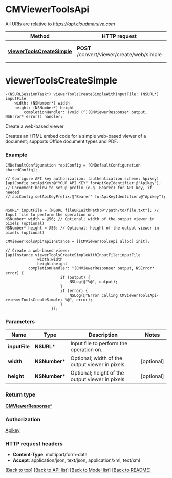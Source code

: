 # CMViewerToolsApi

All URIs are relative to *https://api.cloudmersive.com*

Method | HTTP request | Description
------------- | ------------- | -------------
[**viewerToolsCreateSimple**](CMViewerToolsApi.md#viewertoolscreatesimple) | **POST** /convert/viewer/create/web/simple | Create a web-based viewer


# **viewerToolsCreateSimple**
```objc
-(NSURLSessionTask*) viewerToolsCreateSimpleWithInputFile: (NSURL*) inputFile
    width: (NSNumber*) width
    height: (NSNumber*) height
        completionHandler: (void (^)(CMViewerResponse* output, NSError* error)) handler;
```

Create a web-based viewer

Creates an HTML embed code for a simple web-based viewer of a document; supports Office document types and PDF.

### Example 
```objc
CMDefaultConfiguration *apiConfig = [CMDefaultConfiguration sharedConfig];

// Configure API key authorization: (authentication scheme: Apikey)
[apiConfig setApiKey:@"YOUR_API_KEY" forApiKeyIdentifier:@"Apikey"];
// Uncomment below to setup prefix (e.g. Bearer) for API key, if needed
//[apiConfig setApiKeyPrefix:@"Bearer" forApiKeyIdentifier:@"Apikey"];


NSURL* inputFile = [NSURL fileURLWithPath:@"/path/to/file.txt"]; // Input file to perform the operation on.
NSNumber* width = @56; // Optional; width of the output viewer in pixels (optional)
NSNumber* height = @56; // Optional; height of the output viewer in pixels (optional)

CMViewerToolsApi*apiInstance = [[CMViewerToolsApi alloc] init];

// Create a web-based viewer
[apiInstance viewerToolsCreateSimpleWithInputFile:inputFile
              width:width
              height:height
          completionHandler: ^(CMViewerResponse* output, NSError* error) {
                        if (output) {
                            NSLog(@"%@", output);
                        }
                        if (error) {
                            NSLog(@"Error calling CMViewerToolsApi->viewerToolsCreateSimple: %@", error);
                        }
                    }];
```

### Parameters

Name | Type | Description  | Notes
------------- | ------------- | ------------- | -------------
 **inputFile** | **NSURL***| Input file to perform the operation on. | 
 **width** | **NSNumber***| Optional; width of the output viewer in pixels | [optional] 
 **height** | **NSNumber***| Optional; height of the output viewer in pixels | [optional] 

### Return type

[**CMViewerResponse***](CMViewerResponse.md)

### Authorization

[Apikey](../README.md#Apikey)

### HTTP request headers

 - **Content-Type**: multipart/form-data
 - **Accept**: application/json, text/json, application/xml, text/xml

[[Back to top]](#) [[Back to API list]](../README.md#documentation-for-api-endpoints) [[Back to Model list]](../README.md#documentation-for-models) [[Back to README]](../README.md)

